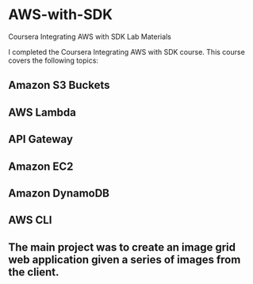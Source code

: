 # AWS-with-SDK
Coursera Integrating AWS with SDK Lab Materials


I completed the Coursera Integrating AWS with SDK course. This course covers the following topics:

## Amazon S3 Buckets

## AWS Lambda

## API Gateway

## Amazon EC2

## Amazon DynamoDB

## AWS CLI

## The main project was to create an image grid web application given a series of images from the client.
